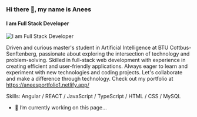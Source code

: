 ### Hi there 👋, my name is Anees
#### I am Full Stack Developer
![I am Full Stack Developer]([https://anees028.github.io/anees028/images/relax.png](https://drive.google.com/file/d/1nVbFWaXGoK4Sbgc3AIHgKg8Z5Obv1Lz9/view?usp=share_link))

Driven and curious master's student in Artificial Intelligence at BTU Cottbus-Senftenberg, passionate about exploring the intersection of technology and problem-solving. Skilled in full-stack web development with experience in creating efficient and user-friendly applications. Always eager to learn and experiment with new technologies and coding projects. Let's collaborate and make a difference through technology. Check out my portfolio at https://aneesportfolio1.netlify.app/

Skills: Angular / REACT / JavaScript / TypeScript / HTML / CSS / MySQL

- 🔭 I’m currently working on this page... 






<!--
**anees028/anees028** is a ✨ _special_ ✨ repository because its `README.md` (this file) appears on your GitHub profile.

Here are some ideas to get you started:

- 🔭 I’m currently working on ...
- 🌱 I’m currently learning ...
- 👯 I’m looking to collaborate on ...
- 🤔 I’m looking for help with ...
- 💬 Ask me about ...
- 📫 How to reach me: ...
- 😄 Pronouns: ...
- ⚡ Fun fact: ...
-->
